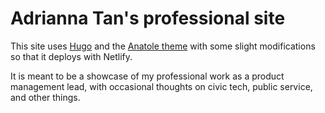 # Adrianna Tan's professional site

This site uses [Hugo](https://gohugo.io) and the [Anatole theme](https://github.com/lxndrblz/anatole) with some slight modifications so that it deploys with Netlify.

It is meant to be a showcase of my professional work as a product management lead, with occasional thoughts on civic tech, public service, and other things.
